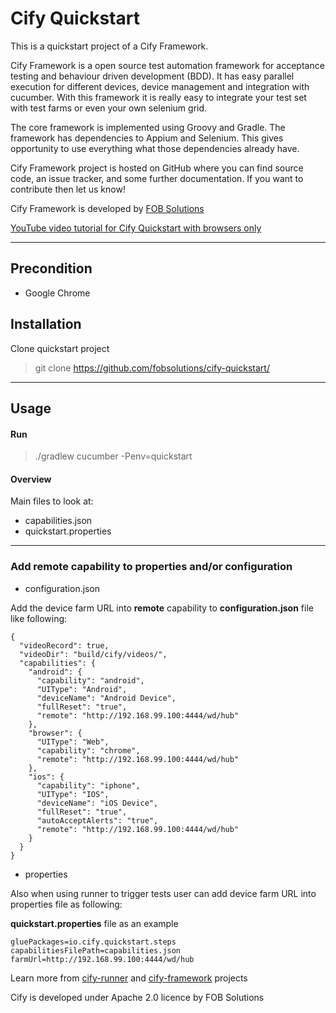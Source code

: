 Cify Quickstart
===============

This is a quickstart project of a Cify Framework.

Cify Framework is a open source test automation framework for acceptance testing and behaviour driven development (BDD). It has easy parallel execution for different devices, device management and integration with cucumber. With this framework it is really easy to integrate your test set with test farms or even your own selenium grid.

The core framework is implemented using Groovy and Gradle. The framework has dependencies to Appium and Selenium. This gives opportunity to use everything what those dependencies already have.

Cify Framework project is hosted on GitHub where you can find source code, an issue tracker, and some further documentation. If you want to contribute then let us know!

Cify Framework is developed by [FOB Solutions](http://www.fob-solutions.com/) 

[YouTube video tutorial for Cify Quickstart with browsers only](https://youtu.be/YN0_b6bki3Y)

----------


Precondition
------------

 - Google Chrome

Installation
-------------
Clone quickstart project

> 
>git clone https://github.com/fobsolutions/cify-quickstart/
>

----------

Usage
-------------

#### Run

> 
>./gradlew cucumber -Penv=quickstart
>

#### Overview

Main files to look at:
 - capabilities.json
 - quickstart.properties

----------

### Add remote capability to properties and/or configuration

- configuration.json

Add the device farm URL into **remote** capability to **configuration.json** file like following:

```
{
  "videoRecord": true,
  "videoDir": "build/cify/videos/",
  "capabilities": {
    "android": {
      "capability": "android",
      "UIType": "Android",
      "deviceName": "Android Device",
      "fullReset": "true",
      "remote": "http://192.168.99.100:4444/wd/hub"
    },
    "browser": {
      "UIType": "Web",
      "capability": "chrome",
      "remote": "http://192.168.99.100:4444/wd/hub"
    },
    "ios": {
      "capability": "iphone",
      "UIType": "IOS",
      "deviceName": "iOS Device",
      "fullReset": "true",
      "autoAcceptAlerts": "true",
      "remote": "http://192.168.99.100:4444/wd/hub"
    }
  }
}

```

- properties

Also when using runner to trigger tests user can add device farm URL into properties file as following:

**quickstart.properties** file as an example

```
gluePackages=io.cify.quickstart.steps
capabilitiesFilePath=capabilities.json
farmUrl=http://192.168.99.100:4444/wd/hub
```


Learn more from [cify-runner](https://github.com/fobsolutions/cify-runner)  and [cify-framework](https://github.com/fobsolutions/cify-framework)  projects

Cify is developed under Apache 2.0 licence by FOB Solutions

